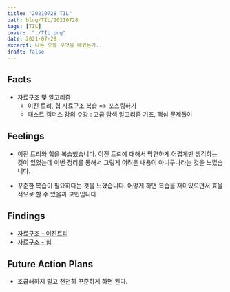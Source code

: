 ```yaml
---
title: "20210728 TIL"
path: blog/TIL/20210728
tags: [TIL]
cover:  "./TIL.png"
date: 2021-07-28
excerpt: 나는 오늘 무엇을 배웠는가..
draft: false
---
```


## Facts
*  자료구조 및 알고리즘 
    * 이진 트리, 힙 자료구조 복습 => 포스팅하기 
    * 패스트 캠퍼스 강의 수강 : 고급 탐색 알고리즘 기초, 핵심 문제풀이 

## Feelings

* 이진 트리와 힙을 복습했습니다. 이진 트릐에 대해서 막연하게 어렵게만 생각하는 것이 있었는데 이번 정리를 통해서 그렇게 어려운 내용이 아니구나라는 것을 느꼈습니다. 

* 꾸준한 복습이 필요하다는 것을 느꼈습니다. 어떻게 하면 복습을 재미있으면서 효율적으로 할 수 있을까 고민입니다.

## Findings

* [자료구조 - 이진트리](http://hyejineee.github.io/blog/ds-tree)
* [자료구조 - 힙](http://hyejineee.github.io/blog/ds-heap)

## Future Action Plans

* 조급해하지 말고 천천히 꾸준하게 하면 된다.



